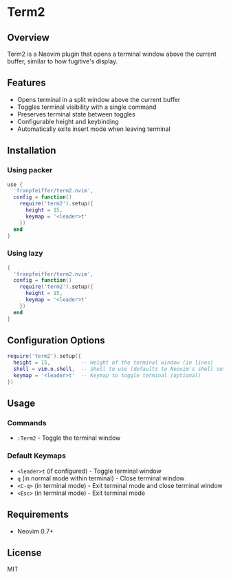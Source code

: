 # Term2

## Overview
Term2 is a Neovim plugin that opens a terminal window above the current buffer, similar to how fugitive's display.

## Features
- Opens terminal in a split window above the current buffer
- Toggles terminal visibility with a single command
- Preserves terminal state between toggles
- Configurable height and keybinding
- Automatically exits insert mode when leaving terminal

## Installation

### Using packer
```lua
use {
  'franpfeiffer/term2.nvim',
  config = function()
    require('term2').setup({
      height = 15,
      keymap = '<leader>t'
    })
  end
}
```

### Using lazy
```lua
{
  'franpfeiffer/term2.nvim',
  config = function()
    require('term2').setup({
      height = 15,
      keymap = '<leader>t'
    })
  end
}
```

## Configuration Options
```lua
require('term2').setup({
  height = 15,          -- Height of the terminal window (in lines)
  shell = vim.o.shell,  -- Shell to use (defaults to Neovim's shell setting)
  keymap = '<leader>t'  -- Keymap to toggle terminal (optional)
})
```

## Usage

### Commands
- `:Term2` - Toggle the terminal window

### Default Keymaps
- `<leader>t` (if configured) - Toggle terminal window
- `q` (in normal mode within terminal) - Close terminal window
- `<C-q>` (in terminal mode) - Exit terminal mode and close terminal window
- `<Esc>` (in terminal mode) - Exit terminal mode

## Requirements
- Neovim 0.7+

## License
MIT
